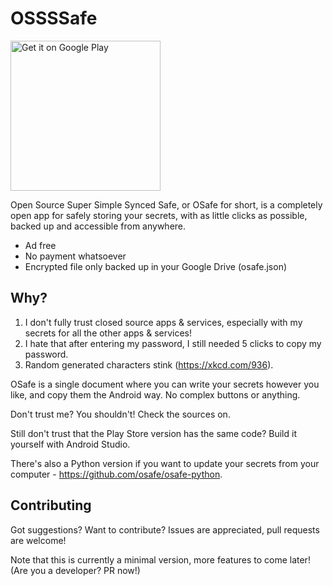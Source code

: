 # OSSSSafe

[<img width="240px" alt='Get it on Google Play' src='https://play.google.com/intl/en_us/badges/images/generic/en_badge_web_generic.png'/>](https://play.google.com/store/apps/details?id=me.odedniv.osafe)

Open Source Super Simple Synced Safe, or OSafe for short,
is a completely open app for safely storing your secrets,
with as little clicks as possible, backed up and accessible from anywhere.

- Ad free
- No payment whatsoever
- Encrypted file only backed up in your Google Drive (osafe.json)

## Why?

1. I don't fully trust closed source apps & services, especially with my secrets for all the other apps & services!
2. I hate that after entering my password, I still needed 5 clicks to copy my password.
3. Random generated characters stink (https://xkcd.com/936).

OSafe is a single document where you can write your secrets however you like,
and copy them the Android way. No complex buttons or anything.

Don't trust me? You shouldn't! Check the sources on.

Still don't trust that the Play Store version has the same code? Build it yourself with Android Studio.

There's also a Python version
if you want to update your secrets from your computer - https://github.com/osafe/osafe-python.

## Contributing

Got suggestions? Want to contribute?
Issues are appreciated, pull requests are welcome!

Note that this is currently a minimal version, more features to come later! (Are you a developer? PR now!)
